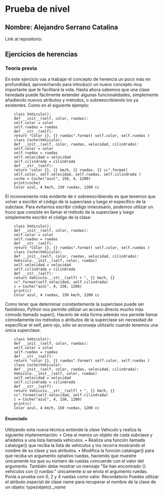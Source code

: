 # Prueba de nivel
## Nombre: Alejandro Serrano Catalina
Link al repositorio: 
## Ejercicios de herencias
### Teoría previa
En este ejercicio vas a trabajar el concepto de herencia un poco más en
profundidad, aprovechando para introducir un nuevo concepto muy importante
que te facilitará la vida.
Hasta ahora sabemos que una clase heredada puede fácilmente extender
algunas funcionalidades, simplemente añadiendo nuevos atributos y métodos,
o sobreescribiendo los ya existentes. Como en el siguiente ejemplo:

```
    class Vehiculo():
    def __init__(self, color, ruedas):
    self.color = color
    self.ruedas = ruedas
    def __str__(self):
    return "Color {}, {} ruedas".format( self.color, self.ruedas )
    class Coche(Vehiculo):
    def __init__(self, color, ruedas, velocidad, cilindrada):
    self.color = color
    self.ruedas = ruedas
    self.velocidad = velocidad
    self.cilindrada = cilindrada
    def __str__(self):
    return "color {}, {} km/h, {} ruedas, {} cc".format(
    self.color, self.velocidad, self.ruedas, self.cilindrada )
    coche = Coche("azul", 150, 4, 1200)
    print(coche)
    Color azul, 4 km/h, 150 ruedas, 1200 cc
```

El inconveniente más evidente de ir sobreescribiendo es que tenemos que
volver a escribir el código de la superclase y luego el específico de la subclase.
Para evitarnos escribir código innecesario, podemos utilizar un truco que
consiste en llamar el método de la superclase y luego simplemente escribir el
código de la clase:

```
    class Vehiculo():
    def __init__(self, color, ruedas):
    self.color = color
    self.ruedas = ruedas
    def __str__(self):
    return "Color {}, {} ruedas".format( self.color, self.ruedas )
    class Coche(Vehiculo):
    def __init__(self, color, ruedas, velocidad, cilindrada):
    Vehiculo.__init__(self, color, ruedas)
    self.velocidad = velocidad
    self.cilindrada = cilindrada
    def __str__(self):
    return Vehiculo.__str__(self) + ", {} km/h, {}
    cc".format(self.velocidad, self.cilindrada)
    c = Coche("azul", 4, 150, 1200)
    print(c)
    Color azul, 4 ruedas, 150 km/h, 1200 cc
```

Como tener que determinar constantemente la superclase puede ser fastidioso,
Python nos permite utilizar un acceso directo mucho más cómodo
llamado super().
Hacerlo de esta forma además nos permite llamar cómodamente los métodos
o atributos de la superclase sin necesidad de especificar el self, pero ojo, sólo
se aconseja utilizarlo cuando tenemos una única superclase:

```
    class Vehiculo():
    def __init__(self, color, ruedas):
    self.color = color
    self.ruedas = ruedas
    def __str__(self):
    return "color {}, {} ruedas".format( self.color, self.ruedas )
    class Coche(Vehiculo):
    def __init__(self, color, ruedas, velocidad, cilindrada):
    Vehiculo.__init__(self, color, ruedas)
    self.velocidad = velocidad
    self.cilindrada = cilindrada
    def __str__(self):
    return Vehiculo.__str__(self) + ", {} km/h, {}
    cc".format(self.velocidad, self.cilindrada)
    c = Coche("azul", 4, 150, 1200)
    print(c)
    Color azul, 4 km/h, 150 ruedas, 1200 cc
```

#### Enunciado 
Utilizando esta nueva técnica extiende la clase Vehiculo y realiza la siguiente
implementación:
• Crea al menos un objeto de cada subclase y añádelos a una lista
llamada vehiculos.
• Realiza una función llamada catalogar() que reciba la lista de
vehiculos y los recorra mostrando el nombre de su clase y sus
atributos.
• Modifica la función catalogar() para que reciba un argumento
optativo ruedas, haciendo que muestre únicamente los que su
número de ruedas concuerde con el valor del argumento. También
debe mostrar un mensaje "Se han encontrado {} vehículos con {}
ruedas:" únicamente si se envía el argumento ruedas. Ponla a
prueba con 0, 2 y 4 ruedas como valor.
Recordatorio
Puedes utilizar el atributo especial de clase name para recuperar el nombre de
la clase de un objeto:
type(objeto).__name_
